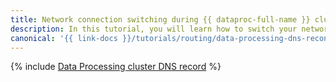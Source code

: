 ```yaml
---
title: Network connection switching during {{ dataproc-full-name }} cluster recreation
description: In this tutorial, you will learn how to switch your network connection when recreating a {{ dataproc-name }} cluster.
canonical: '{{ link-docs }}/tutorials/routing/data-processing-dns-reconnect.md'
---
```


{% include [Data Processing cluster DNS record](../../_tutorials/routing/data-processing-dns-reconnect.md) %}
